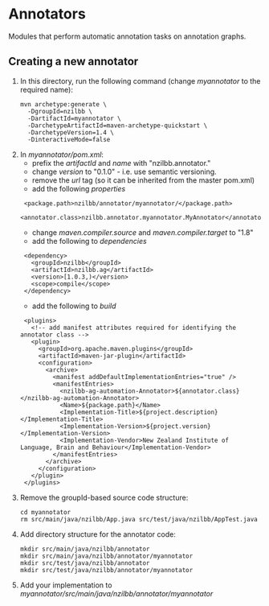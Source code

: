 # Annotators

Modules that perform automatic annotation tasks on annotation graphs.

## Creating a new annotator

1. In this directory, run the following command (change *myannotator* to the required name):
   ```
   mvn archetype:generate \
     -DgroupId=nzilbb \
     -DartifactId=myannotator \
     -DarchetypeArtifactId=maven-archetype-quickstart \
     -DarchetypeVersion=1.4 \
     -DinteractiveMode=false
   ```
2. In *myannotator/pom.xml*:
   - prefix the *artifactId* and *name* with "nzilbb.annotator."
   - change *version* to "0.1.0" - i.e. use semantic versioning.
   - remove the *url* tag (so it can be inherited from the master pom.xml)
   - add the following *properties*
   ```
    <package.path>nzilbb/annotator/myannotator/</package.path>
    <annotator.class>nzilbb.annotator.myannotator.MyAnnotator</annotator.class>
   ```
   - change *maven.compiler.source* and *maven.compiler.target* to "1.8"
   - add the following to *dependencies*
   ```
    <dependency>
      <groupId>nzilbb</groupId>
      <artifactId>nzilbb.ag</artifactId>
      <version>[1.0.3,)</version>
      <scope>compile</scope>
    </dependency>
   ```
   - add the following to *build*
   ```
    <plugins>
      <!-- add manifest attributes required for identifying the annotator class -->
      <plugin>
        <groupId>org.apache.maven.plugins</groupId>
        <artifactId>maven-jar-plugin</artifactId>
        <configuration>
          <archive>
            <manifest addDefaultImplementationEntries="true" />
            <manifestEntries>
              <nzilbb-ag-automation-Annotator>${annotator.class}</nzilbb-ag-automation-Annotator>
              <Name>${package.path}</Name>
              <Implementation-Title>${project.description}</Implementation-Title>
              <Implementation-Version>${project.version}</Implementation-Version>
              <Implementation-Vendor>New Zealand Institute of Language, Brain and Behaviour</Implementation-Vendor>
            </manifestEntries>
          </archive>
        </configuration>
      </plugin>
    </plugins>
   ```
3. Remove the groupId-based source code structure:
   ```
   cd myannotator
   rm src/main/java/nzilbb/App.java src/test/java/nzilbb/AppTest.java
   ```
4. Add directory structure for the annotator code:
   ```
   mkdir src/main/java/nzilbb/annotator
   mkdir src/main/java/nzilbb/annotator/myannotator
   mkdir src/test/java/nzilbb/annotator
   mkdir src/test/java/nzilbb/annotator/myannotator
   ```
5. Add your implementation to *myannotator/src/main/java/nzilbb/annotator/myannotator*